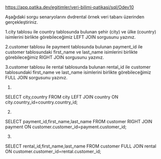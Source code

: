 https://app.patika.dev/egitimler/veri-bilimi-patikasi/sql/Odev10

Aşağıdaki sorgu senaryolarını dvdrental örnek veri tabanı üzerinden gerçekleştiriniz.

1.city tablosu ile country tablosunda bulunan şehir (city) ve ülke (country) isimlerini birlikte görebileceğimiz LEFT JOIN sorgusunu yazınız.

2.customer tablosu ile payment tablosunda bulunan payment_id ile customer tablosundaki first_name ve last_name isimlerini birlikte görebileceğimiz RIGHT JOIN sorgusunu yazınız.

3.customer tablosu ile rental tablosunda bulunan rental_id ile customer tablosundaki first_name ve last_name isimlerini birlikte görebileceğimiz FULL JOIN sorgusunu yazınız.

1.
SELECT city,country
FROM city
LEFT JOIN country ON city.country_id=country.country_id;

2.
SELECT payment_id,first_name,last_name
FROM customer
RIGHT JOIN payment ON customer.customer_id=payment.customer_id;

3.
SELECT rental_id,first_name,last_name
FROM customer
FULL JOIN rental ON customer.customer_id=rental.customer_id;
